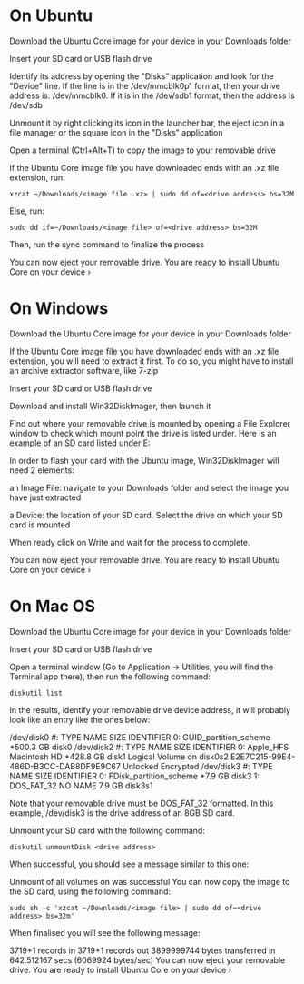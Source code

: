 # On Ubuntu
Download the Ubuntu Core image for your device in your Downloads folder

Insert your SD card or USB flash drive

Identify its address by opening the "Disks" application and look for the "Device" line. If the line is in the /dev/mmcblk0p1 format, then your drive address is: /dev/mmcblk0. If it is in the /dev/sdb1 format, then the address is /dev/sdb

Unmount it by right clicking its icon in the launcher bar, the eject icon in a file manager or the square icon in the "Disks" application

Open a terminal (Ctrl+Alt+T) to copy the image to your removable drive

If the Ubuntu Core image file you have downloaded ends with an .xz file extension, run:

```
xzcat ~/Downloads/<image file .xz> | sudo dd of=<drive address> bs=32M
```
Else, run:
```
sudo dd if=~/Downloads/<image file> of=<drive address> bs=32M
```
Then, run the sync command to finalize the process

You can now eject your removable drive. You are ready to install Ubuntu Core on your device  ›

# On Windows
Download the Ubuntu Core image for your device in your Downloads folder

If the Ubuntu Core image file you have downloaded ends with an .xz file extension, you will need to extract it first. To do so, you might have to install an archive extractor software, like 7-zip

Insert your SD card or USB flash drive

Download and install Win32DiskImager, then launch it

Find out where your removable drive is mounted by opening a File Explorer window to check which mount point the drive is listed under. Here is an example of an SD card listed under E:



In order to flash your card with the Ubuntu image, Win32DiskImager will need 2 elements:

an Image File: navigate to your Downloads folder and select the image you have just extracted

a Device: the location of your SD card. Select the drive on which your SD card is mounted



When ready click on Write and wait for the process to complete.

You can now eject your removable drive. You are ready to install Ubuntu Core on your device ›

# On Mac OS
Download the Ubuntu Core image for your device in your Downloads folder

Insert your SD card or USB flash drive

Open a terminal window (Go to Application -> Utilities, you will find the Terminal app there), then run the following command:
```
diskutil list
```
In the results, identify your removable drive device address, it will probably look like an entry like the ones below:

/dev/disk0
  #:                       TYPE NAME                    SIZE       IDENTIFIER
  0:      GUID_partition_scheme                        *500.3 GB   disk0
/dev/disk2
  #:                       TYPE NAME                    SIZE       IDENTIFIER
  0:                  Apple_HFS Macintosh HD           *428.8 GB   disk1
                                Logical Volume on disk0s2
                                E2E7C215-99E4-486D-B3CC-DAB8DF9E9C67
                                Unlocked Encrypted
/dev/disk3
  #:                       TYPE NAME                    SIZE       IDENTIFIER
  0:     FDisk_partition_scheme                        *7.9 GB     disk3
  1:                 DOS_FAT_32 NO NAME                 7.9 GB     disk3s1

Note that your removable drive must be DOS_FAT_32 formatted. In this example, /dev/disk3 is the drive address of an 8GB SD card.

Unmount your SD card with the following command:
```
diskutil unmountDisk <drive address>
```
When successful, you should see a message similar to this one:

Unmount of all volumes on <drive address> was successful
You can now copy the image to the SD card, using the following command:
```
sudo sh -c 'xzcat ~/Downloads/<image file> | sudo dd of=<drive address> bs=32m'
```

When finalised you will see the following message:

3719+1 records in
3719+1 records out
3899999744 bytes transferred in 642.512167 secs (6069924 bytes/sec)
You can now eject your removable drive. You are ready to install Ubuntu Core on your device ›

